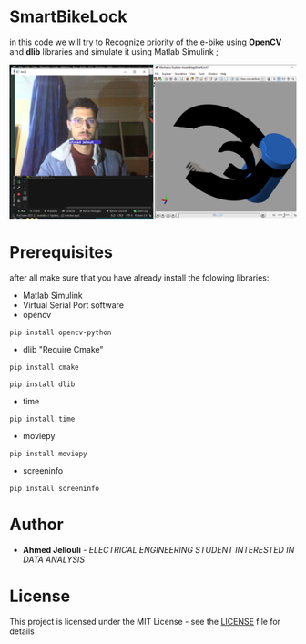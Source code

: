 # SmartBikeLock

in this code we will try to Recognize priority of the e-bike using **OpenCV** and **dlib** libraries and simulate it using Matlab Simulink ;

![](Picture3.png)

# Prerequisites

after all make sure that you have already install the folowing libraries:

- Matlab Simulink
- Virtual Serial Port software
- opencv
```
pip install opencv-python
```
- dlib "Require Cmake"
```
pip install cmake
```
```
pip install dlib
```
- time
```
pip install time
```
- moviepy
```
pip install moviepy
```
- screeninfo
```
pip install screeninfo
```

# Author

* **Ahmed Jellouli** - *ELECTRICAL ENGINEERING STUDENT INTERESTED IN DATA ANALYSIS*

# License

This project is licensed under the MIT License - see the [LICENSE](LICENSE) file for details


